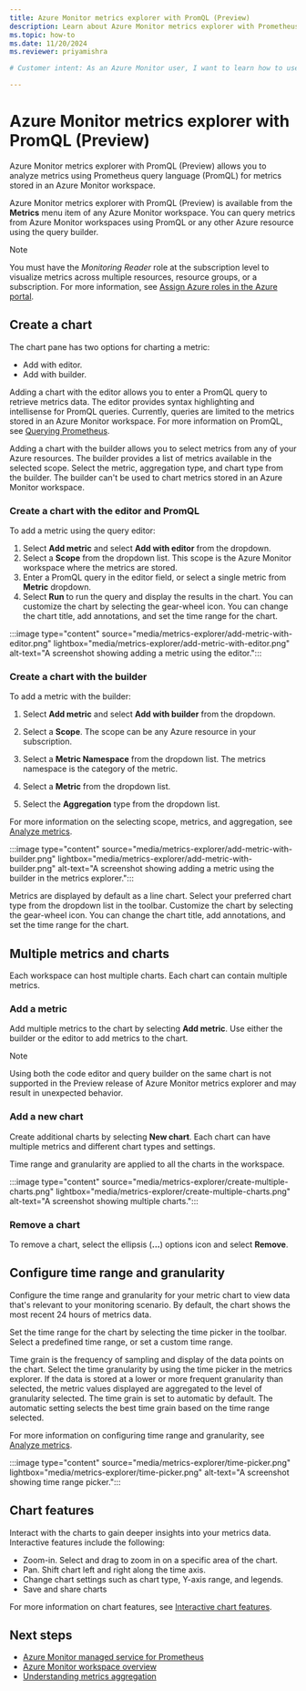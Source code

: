```yaml
---
title: Azure Monitor metrics explorer with PromQL (Preview)
description: Learn about Azure Monitor metrics explorer with Prometheus query language support.
ms.topic: how-to
ms.date: 11/20/2024
ms.reviewer: priyamishra

# Customer intent: As an Azure Monitor user, I want to learn how to use Azure Monitor metrics explorer with PromQL.

---
```


# Azure Monitor metrics explorer with PromQL (Preview)

Azure Monitor metrics explorer with PromQL (Preview) allows you to analyze metrics using Prometheus query language (PromQL) for metrics stored in an Azure Monitor workspace.

Azure Monitor metrics explorer with PromQL (Preview) is available from the **Metrics** menu item of any Azure Monitor workspace. You can query metrics from Azure Monitor workspaces using PromQL or any other Azure resource using the query builder.

> [!NOTE]
> You must have the *Monitoring Reader* role at the subscription level to visualize metrics across multiple resources, resource groups, or a subscription. For more information, see [Assign Azure roles in the Azure portal](/azure/role-based-access-control/role-assignments-portal).

## Create a chart

The chart pane has two options for charting a metric:

* Add with editor.
* Add with builder.

Adding a chart with the editor allows you to enter a PromQL query to retrieve metrics data. The editor provides syntax highlighting and intellisense for PromQL queries. Currently, queries are limited to the metrics stored in an Azure Monitor workspace. For more information on PromQL, see [Querying Prometheus](https://prometheus.io/docs/prometheus/latest/querying/basics/).

Adding a chart with the builder allows you to select metrics from any of your Azure resources. The builder provides a list of metrics available in the selected scope. Select the metric, aggregation type, and chart type from the builder. The builder can't be used to chart metrics stored in an Azure Monitor workspace.

### Create a chart with the editor and PromQL

To add a metric using the query editor:

1. Select **Add metric** and select **Add with editor** from the dropdown. 
1. Select a **Scope** from the dropdown list. This scope is the Azure Monitor workspace where the metrics are stored.
1. Enter a PromQL query in the editor field, or select a single metric from **Metric** dropdown.
1. Select **Run** to run the query and display the results in the chart. You can customize the chart by selecting the gear-wheel icon. You can change the chart title, add annotations, and set the time range for the chart. 

:::image type="content" source="media/metrics-explorer/add-metric-with-editor.png" lightbox="media/metrics-explorer/add-metric-with-editor.png" alt-text="A screenshot showing adding a metric using the editor.":::

### Create a chart with the builder

To add a metric with the builder:

1. Select **Add metric** and select **Add with builder** from the dropdown.

1. Select a **Scope**. The scope can be any Azure resource in your subscription.
1. Select a **Metric Namespace** from the dropdown list. The metrics namespace is the category of the metric.
1. Select a **Metric** from the dropdown list.
1. Select the **Aggregation** type from the dropdown list.

For more information on the selecting scope, metrics, and aggregation, see [Analyze metrics](analyze-metrics.md#set-the-resource-scope).

:::image type="content" source="media/metrics-explorer/add-metric-with-builder.png" lightbox="media/metrics-explorer/add-metric-with-builder.png" alt-text="A screenshot showing adding a metric using the builder in the metrics explorer.":::

Metrics are displayed by default as a line chart. Select your preferred chart type from the dropdown list in the toolbar. Customize the chart by selecting the gear-wheel icon. You can change the chart title, add annotations, and set the time range for the chart.

## Multiple metrics and charts

Each workspace can host multiple charts. Each chart can contain multiple metrics.

### Add a metric

Add multiple metrics to the chart by selecting **Add metric**. Use either the builder or the editor to add metrics to the chart.

> [!NOTE]
> Using both the code editor and query builder on the same chart is not supported in the Preview release of Azure Monitor metrics explorer and may result in unexpected behavior.

### Add a new chart

Create additional charts by selecting **New chart**. Each chart can have multiple metrics and different chart types and settings.

Time range and granularity are applied to all the charts in the workspace.

:::image type="content" source="media/metrics-explorer/create-multiple-charts.png" lightbox="media/metrics-explorer/create-multiple-charts.png" alt-text="A screenshot showing multiple charts.":::

### Remove a chart

To remove a chart, select the ellipsis (**...**) options icon and select **Remove**.

## Configure time range and granularity

Configure the time range and granularity for your metric chart to view data that's relevant to your monitoring scenario. By default, the chart shows the most recent 24 hours of metrics data.

Set the time range for the chart by selecting the time picker in the toolbar. Select a predefined time range, or set a custom time range.

Time grain is the frequency of sampling and display of the data points on the chart. Select the time granularity by using the time picker in the metrics explorer. If the data is stored at a lower or more frequent granularity than selected, the metric values displayed are aggregated to the level of granularity selected. The time grain is set to automatic by default. The automatic setting selects the best time grain based on the time range selected.

For more information on configuring time range and granularity, see [Analyze metrics](analyze-metrics.md#configure-the-time-range).

:::image type="content" source="media/metrics-explorer/time-picker.png" lightbox="media/metrics-explorer/time-picker.png" alt-text="A screenshot showing time range picker.":::

## Chart features

Interact with the charts to gain deeper insights into your metrics data.
Interactive features include the following:

* Zoom-in. Select and drag to zoom in on a specific area of the chart.
* Pan. Shift chart left and right along the time axis.
* Change chart settings such as chart type, Y-axis range, and legends.
* Save and share charts

For more information on chart features, see [Interactive chart features](analyze-metrics.md#interactive-chart-features).

## Next steps

* [Azure Monitor managed service for Prometheus](prometheus-metrics-overview.md)
* [Azure Monitor workspace overview](azure-monitor-workspace-overview.md)
* [Understanding metrics aggregation](metrics-aggregation-explained.md)
